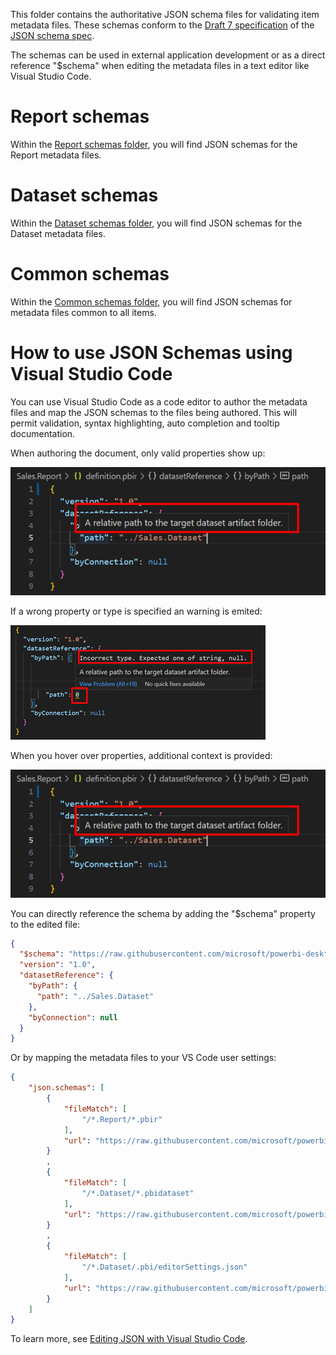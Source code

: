 This folder contains the authoritative JSON schema files for validating item metadata files. These schemas conform to the [Draft 7 specification](https://json-schema.org/specification-links.html#draft-7) of the [JSON schema spec](https://json-schema.org/specification.html).

The schemas can be used in external application development or as a direct reference "$schema" when editing the metadata files in a text editor like Visual Studio Code. 

# Report schemas

Within the [Report schemas folder](./report/README.md), you will find JSON schemas for the Report metadata files.

# Dataset schemas

Within the [Dataset schemas folder](./dataset/README.md), you will find JSON schemas for the Dataset metadata files.

# Common schemas

Within the [Common schemas folder](./common/README.md), you will find JSON schemas for metadata files common to all items.

# How to use JSON Schemas using Visual Studio Code

You can use Visual Studio Code as a code editor to author the metadata files and map the JSON schemas to the files being authored. This will permit validation, syntax highlighting, auto completion and tooltip documentation.

When authoring the document, only valid properties show up:

![Alt text](_images/vscode-schemas-context.png)

If a wrong property or type is specified an warning is emited:

![Alt text](_images/vscode-schemas-wrongproperty.png)

When you hover over properties, additional context is provided:

![Alt text](_images/vscode-schemas-context.png)

You can directly reference the schema by adding the "$schema" property to the edited file:

```json
{
  "$schema": "https://raw.githubusercontent.com/microsoft/powerbi-desktop-samples/main/item-schemas/report/definition.pbir-1.0.json",
  "version": "1.0",
  "datasetReference": {
    "byPath": {
      "path": "../Sales.Dataset"
    },
    "byConnection": null
  }
}

```

Or by mapping the metadata files to your VS Code user settings:

```json
{
    "json.schemas": [
        {
            "fileMatch": [
                "/*.Report/*.pbir"
            ],
            "url": "https://raw.githubusercontent.com/microsoft/powerbi-desktop-samples/main/item-schemas/report/definition.pbir-1.0.json"
        }
        ,
        {
            "fileMatch": [
                "/*.Dataset/*.pbidataset"
            ],
            "url": "https://raw.githubusercontent.com/microsoft/powerbi-desktop-samples/main/item-schemas/dataset/definition.pbidataset-1.0.json"
        }
        ,
        {
            "fileMatch": [
                "/*.Dataset/.pbi/editorSettings.json"
            ],
            "url": "https://raw.githubusercontent.com/microsoft/powerbi-desktop-samples/main/item-schemas/dataset/editorSettings-1.0.json"
        }
    ]
}

```

To learn more, see [Editing JSON with Visual Studio Code](https://code.visualstudio.com/docs/languages/json).
